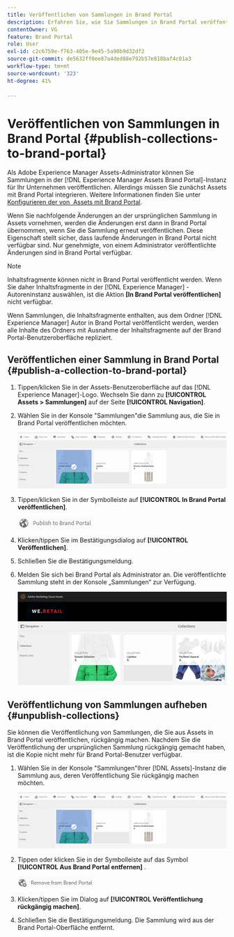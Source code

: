 ```yaml
---
title: Veröffentlichen von Sammlungen in Brand Portal
description: Erfahren Sie, wie Sie Sammlungen in Brand Portal veröffentlichen und Veröffentlichungen rückgängig machen können.
contentOwner: VG
feature: Brand Portal
role: User
exl-id: c2c6759e-f763-405e-9e45-5a90b9d32df2
source-git-commit: de5632ff0ee87a4ded88e792b57e818baf4c01a3
workflow-type: tm+mt
source-wordcount: '323'
ht-degree: 41%

---
```


# Veröffentlichen von Sammlungen in Brand Portal {#publish-collections-to-brand-portal}

Als Adobe Experience Manager Assets-Administrator können Sie Sammlungen in der [!DNL Experience Manager Assets Brand Portal]-Instanz für Ihr Unternehmen veröffentlichen. Allerdings müssen Sie zunächst Assets mit Brand Portal integrieren. Weitere Informationen finden Sie unter [Konfigurieren der von  Assets mit Brand Portal](configure-aem-assets-with-brand-portal.md).

Wenn Sie nachfolgende Änderungen an der ursprünglichen Sammlung in Assets vornehmen, werden die Änderungen erst dann in Brand Portal übernommen, wenn Sie die Sammlung erneut veröffentlichen. Diese Eigenschaft stellt sicher, dass laufende Änderungen in Brand Portal nicht verfügbar sind. Nur genehmigte, von einem Administrator veröffentlichte Änderungen sind in Brand Portal verfügbar.

>[!NOTE]
>
>Inhaltsfragmente können nicht in Brand Portal veröffentlicht werden. Wenn Sie daher Inhaltsfragmente in der [!DNL Experience Manager] -Autoreninstanz auswählen, ist die Aktion **[In Brand Portal veröffentlichen]** nicht verfügbar.
>
>Wenn Sammlungen, die Inhaltsfragmente enthalten, aus dem Ordner [!DNL Experience Manager] Autor in Brand Portal veröffentlicht werden, werden alle Inhalte des Ordners mit Ausnahme der Inhaltsfragmente auf der Brand Portal-Benutzeroberfläche repliziert.

## Veröffentlichen einer Sammlung in Brand Portal {#publish-a-collection-to-brand-portal}

1. Tippen/klicken Sie in der Assets-Benutzeroberfläche auf das [!DNL Experience Manager]-Logo. Wechseln Sie dann zu **[!UICONTROL Assets > Sammlungen]** auf der Seite **[!UICONTROL Navigation]**.
2. Wählen Sie in der Konsole &quot;Sammlungen&quot;die Sammlung aus, die Sie in Brand Portal veröffentlichen möchten.

   ![Sammlung auswählen](assets/select_collection.png)

3. Tippen/klicken Sie in der Symbolleiste auf **[!UICONTROL In Brand Portal veröffentlichen]**.

   ![publish_to_bp_icon](assets/publish_to_bp_icon.png)

4. Klicken/tippen Sie im Bestätigungsdialog auf **[!UICONTROL Veröffentlichen]**.
5. Schließen Sie die Bestätigungsmeldung.
6. Melden Sie sich bei Brand Portal als Administrator an. Die veröffentlichte Sammlung steht in der Konsole „Sammlungen“ zur Verfügung.

   ![publish_collection](assets/published_collection.png)

## Veröffentlichung von Sammlungen aufheben {#unpublish-collections}

Sie können die Veröffentlichung von Sammlungen, die Sie aus Assets in Brand Portal veröffentlichen, rückgängig machen. Nachdem Sie die Veröffentlichung der ursprünglichen Sammlung rückgängig gemacht haben, ist die Kopie nicht mehr für Brand Portal-Benutzer verfügbar.

1. Wählen Sie in der Konsole &quot;Sammlungen&quot;Ihrer [!DNL Assets]-Instanz die Sammlung aus, deren Veröffentlichung Sie rückgängig machen möchten.

   ![select_collection-1](assets/select_collection-1.png)

2. Tippen oder klicken Sie in der Symbolleiste auf das Symbol **[!UICONTROL Aus Brand Portal entfernen]** .

   ![remove_from_bp_icon](assets/remove_from_bp_icon.png)

3. Klicken/tippen Sie im Dialog auf **[!UICONTROL Veröffentlichung rückgängig machen]**.
4. Schließen Sie die Bestätigungsmeldung. Die Sammlung wird aus der Brand Portal-Oberfläche entfernt.
